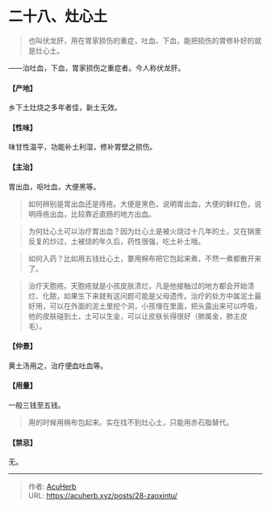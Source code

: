 # 二十八、灶心土


> 也叫伏龙肝，用在胃家损伤的重症，吐血、下血，能把损伤的胃修补好的就是灶心土。

——治吐血，下血，胃家损伤之重症者。今人称伏龙肝。

#### 【产地】

乡下土灶烧之多年者佳，新土无效。

#### 【性味】

味甘性温平，功能补土利湿，修补胃壁之损伤。

#### 【主治】

胃出血，呕吐血，大便黑等。

> 如何辨别是胃出血还是痔疮。大便是黑色，说明胃出血，大便的鲜红色，说明痔疮出血，比较靠近直肠的地方出血。

> 为何灶心土可以治疗胃出血？因为灶心土是被火烧过十几年的土，又在锅里反复的炒过，土被烧的年久后，药性很强，吃土补土哦。

> 如何入药？比如用五钱灶心土，要用棉布把它包起来煮，不然一煮都散开来了。

> 治疗天胞疮。天胞疮就是小孩皮肤溃烂，凡是他接触过的地方都会开始溃烂、化脓，如果生下来就有这问题可能是父母遗传。治疗的处方中属泥土最好用，可以在外面的泥土里挖个洞，小孩埋在里面，把头露出来可以呼吸，他的皮肤碰到土，土可以生金，可以让皮肤长得很好（肺属金，肺主皮毛）。


#### 【仲景】

黄土汤用之，治疗便血吐血等。

#### 【用量】

一般三钱至五钱。

> 用的时候用棉布包起来。实在找不到灶心土，只能用赤石脂替代。

#### 【禁忌】

无。





---

> 作者: [AcuHerb](https://acuherb.xyz)  
> URL: https://acuherb.xyz/posts/28-zaoxintu/  

